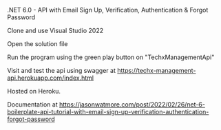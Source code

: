 
.NET 6.0 - API with Email Sign Up, Verification, Authentication & Forgot Password 

Clone and use Visual Studio 2022

Open the solution file

Run the program using the green play button on "TechxManagementApi"

Visit and test the api using swagger at https://techx-management-api.herokuapp.com/index.html

Hosted on Heroku.

Documentation at https://jasonwatmore.com/post/2022/02/26/net-6-boilerplate-api-tutorial-with-email-sign-up-verification-authentication-forgot-password
